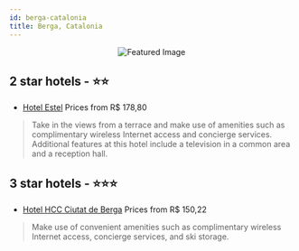 ```yaml
---
id: berga-catalonia
title: Berga, Catalonia
---
```


<center><img src="https://i.travelapi.com/hotels/1000000/900000/899400/899385/6bc4f87e_z.jpg" alt="Featured Image" /></center>


##  2 star hotels - ⭐️⭐️

-    [Hotel Estel](https://us.hurb.com/hotels/berga/hotel-estel-JNP-JP397397?cmp=18055) Prices from R$ 178,80
   > Take in the views from a terrace and make use of amenities such as complimentary wireless Internet access and concierge services. Additional features at this hotel include a television in a common area and a reception hall.

##  3 star hotels - ⭐️⭐️⭐️

-    [Hotel HCC Ciutat de Berga](https://us.hurb.com/hotels/berga/hotel-hcc-ciutat-de-berga-JNP-JP128002?cmp=18055) Prices from R$ 150,22
   > Make use of convenient amenities such as complimentary wireless Internet access, concierge services, and ski storage.
